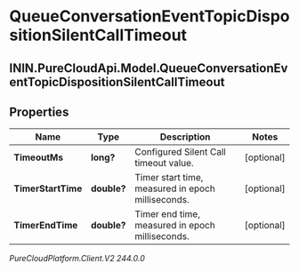 # QueueConversationEventTopicDispositionSilentCallTimeout

## ININ.PureCloudApi.Model.QueueConversationEventTopicDispositionSilentCallTimeout

## Properties

|Name | Type | Description | Notes|
|------------ | ------------- | ------------- | -------------|
| **TimeoutMs** | **long?** | Configured Silent Call timeout value. | [optional] |
| **TimerStartTime** | **double?** | Timer start time, measured in epoch milliseconds. | [optional] |
| **TimerEndTime** | **double?** | Timer end time, measured in epoch milliseconds. | [optional] |



_PureCloudPlatform.Client.V2 244.0.0_
